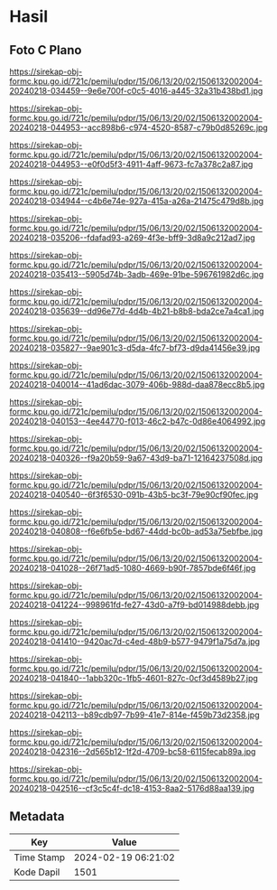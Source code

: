 # Hasil

## Foto C Plano

https://sirekap-obj-formc.kpu.go.id/721c/pemilu/pdpr/15/06/13/20/02/1506132002004-20240218-034459--9e6e700f-c0c5-4016-a445-32a31b438bd1.jpg

https://sirekap-obj-formc.kpu.go.id/721c/pemilu/pdpr/15/06/13/20/02/1506132002004-20240218-044953--acc898b6-c974-4520-8587-c79b0d85269c.jpg

https://sirekap-obj-formc.kpu.go.id/721c/pemilu/pdpr/15/06/13/20/02/1506132002004-20240218-044953--e0f0d5f3-4911-4aff-9673-fc7a378c2a87.jpg

https://sirekap-obj-formc.kpu.go.id/721c/pemilu/pdpr/15/06/13/20/02/1506132002004-20240218-034944--c4b6e74e-927a-415a-a26a-21475c479d8b.jpg

https://sirekap-obj-formc.kpu.go.id/721c/pemilu/pdpr/15/06/13/20/02/1506132002004-20240218-035206--fdafad93-a269-4f3e-bff9-3d8a9c212ad7.jpg

https://sirekap-obj-formc.kpu.go.id/721c/pemilu/pdpr/15/06/13/20/02/1506132002004-20240218-035413--5905d74b-3adb-469e-91be-596761982d6c.jpg

https://sirekap-obj-formc.kpu.go.id/721c/pemilu/pdpr/15/06/13/20/02/1506132002004-20240218-035639--dd96e77d-4d4b-4b21-b8b8-bda2ce7a4ca1.jpg

https://sirekap-obj-formc.kpu.go.id/721c/pemilu/pdpr/15/06/13/20/02/1506132002004-20240218-035827--9ae901c3-d5da-4fc7-bf73-d9da41456e39.jpg

https://sirekap-obj-formc.kpu.go.id/721c/pemilu/pdpr/15/06/13/20/02/1506132002004-20240218-040014--41ad6dac-3079-406b-988d-daa878ecc8b5.jpg

https://sirekap-obj-formc.kpu.go.id/721c/pemilu/pdpr/15/06/13/20/02/1506132002004-20240218-040153--4ee44770-f013-46c2-b47c-0d86e4064992.jpg

https://sirekap-obj-formc.kpu.go.id/721c/pemilu/pdpr/15/06/13/20/02/1506132002004-20240218-040326--f9a20b59-9a67-43d9-ba71-12164237508d.jpg

https://sirekap-obj-formc.kpu.go.id/721c/pemilu/pdpr/15/06/13/20/02/1506132002004-20240218-040540--6f3f6530-091b-43b5-bc3f-79e90cf90fec.jpg

https://sirekap-obj-formc.kpu.go.id/721c/pemilu/pdpr/15/06/13/20/02/1506132002004-20240218-040808--f6e6fb5e-bd67-44dd-bc0b-ad53a75ebfbe.jpg

https://sirekap-obj-formc.kpu.go.id/721c/pemilu/pdpr/15/06/13/20/02/1506132002004-20240218-041028--26f71ad5-1080-4669-b90f-7857bde6f46f.jpg

https://sirekap-obj-formc.kpu.go.id/721c/pemilu/pdpr/15/06/13/20/02/1506132002004-20240218-041224--998961fd-fe27-43d0-a7f9-bd014988debb.jpg

https://sirekap-obj-formc.kpu.go.id/721c/pemilu/pdpr/15/06/13/20/02/1506132002004-20240218-041410--9420ac7d-c4ed-48b9-b577-9479f1a75d7a.jpg

https://sirekap-obj-formc.kpu.go.id/721c/pemilu/pdpr/15/06/13/20/02/1506132002004-20240218-041840--1abb320c-1fb5-4601-827c-0cf3d4589b27.jpg

https://sirekap-obj-formc.kpu.go.id/721c/pemilu/pdpr/15/06/13/20/02/1506132002004-20240218-042113--b89cdb97-7b99-41e7-814e-f459b73d2358.jpg

https://sirekap-obj-formc.kpu.go.id/721c/pemilu/pdpr/15/06/13/20/02/1506132002004-20240218-042316--2d565b12-1f2d-4709-bc58-6115fecab89a.jpg

https://sirekap-obj-formc.kpu.go.id/721c/pemilu/pdpr/15/06/13/20/02/1506132002004-20240218-042516--cf3c5c4f-dc18-4153-8aa2-5176d88aa139.jpg


## Metadata

| Key        | Value               |
| ---------- | ------------------- |
| Time Stamp | 2024-02-19 06:21:02 |
| Kode Dapil | 1501                |




